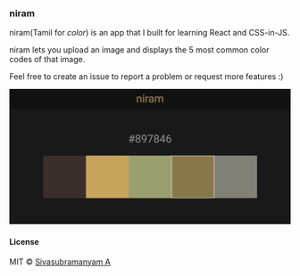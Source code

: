 ### niram

niram(Tamil for *color*) is an app that I built for learning React and CSS-in-JS.

niram lets you upload an image and displays the 5 most common color codes of that image.

Feel free to create an issue to report a problem or request more features :)

![sample](sample.png)

#### License

MIT © [Sivasubramanyam A](https://sivasubramanyam.me)

